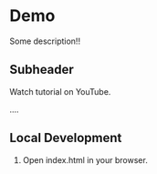 # Demo

Some description!!

## Subheader

Watch tutorial on YouTube.


....

## Local Development
1. Open index.html in your browser.


